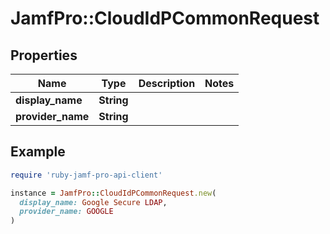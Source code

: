 # JamfPro::CloudIdPCommonRequest

## Properties

| Name | Type | Description | Notes |
| ---- | ---- | ----------- | ----- |
| **display_name** | **String** |  |  |
| **provider_name** | **String** |  |  |

## Example

```ruby
require 'ruby-jamf-pro-api-client'

instance = JamfPro::CloudIdPCommonRequest.new(
  display_name: Google Secure LDAP,
  provider_name: GOOGLE
)
```

